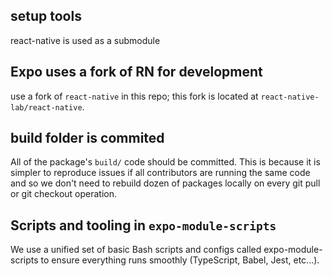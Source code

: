 

## setup tools

react-native is used as a submodule


## Expo uses a fork of RN for development

use a fork of `react-native` in this repo; this fork is located at `react-native-lab/react-native`.

## build folder is commited

All of the package's `build/` code should be committed. This is because it is simpler to reproduce issues if all contributors are running the same code and so we don't need to rebuild dozen of packages locally on every git pull or git checkout operation.

## Scripts and tooling in `expo-module-scripts`

We use a unified set of basic Bash scripts and configs called expo-module-scripts to ensure everything runs smoothly (TypeScript, Babel, Jest, etc...).

